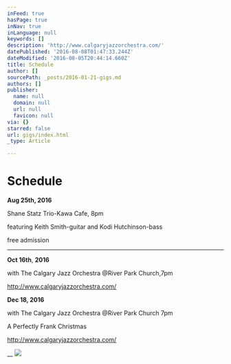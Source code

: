 ```yaml
---
inFeed: true
hasPage: true
inNav: true
inLanguage: null
keywords: []
description: 'http://www.calgaryjazzorchestra.com/'
datePublished: '2016-08-08T01:47:33.244Z'
dateModified: '2016-08-05T20:44:14.660Z'
title: Schedule
author: []
sourcePath: _posts/2016-01-21-gigs.md
authors: []
publisher:
  name: null
  domain: null
  url: null
  favicon: null
via: {}
starred: false
url: gigs/index.html
_type: Article

---
```

# Schedule

**Aug 25th, 2016**

Shane Statz Trio-Kawa Cafe, 8pm

featuring Keith Smith-guitar and Kodi Hutchinson-bass

free admission

****

**Oct 16th**, **2016**

with The Calgary Jazz Orchestra @River Park Church,7pm

http://www.calgaryjazzorchestra.com/

**Dec 18, 2016**

with The Calgary Jazz Orchestra @River Park Church 7pm

A Perfectly Frank Christmas

http://www.calgaryjazzorchestra.com/

__
![](https://the-grid-user-content.s3-us-west-2.amazonaws.com/bd518087-5883-4500-9584-2ef4d66f51a3.jpg)